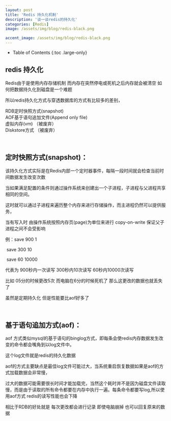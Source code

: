 ```yaml
---
layout: post
title: 'Redis 持久化机制'
description: '谈一谈redis的持久化'
categories: [Redis] 
image: /assets/img/blog/redis-black.png

accent_image: /assets/img/blog/redis-black.png
---
```


- Table of Contents
{:toc .large-only}

## redis 持久化
Redis由于是使用内存存储机制 而内存在突然停电或死机之后内存就会被清空 如何把数据持久化到磁盘是一个难题

所以redis持久化方式与穿透数据库的方式有比较多的差别，

RDB定时快照方式(snapshot)<br/>
AOF基于语句追加文件(Append only file)<br/>
虚拟内存(vm) （被废弃）<br/>
Diskstore方式 （被废弃）<br/>

<br/>

## 定时快照方式(snapshot)：

该持久化方式实际是在Redis内部一个定时器事件，每隔一段时间就会检查当前时间数据发生改变次数

当如果满足配置的条件则通过操作系统来创建出一个子进程，子进程与父进程共享相同的空间。

这时就可以通过子进程来遍历整个内存来进行存储操作，而主进程仍然可以提供服务，

当有写入时 由操作系统按照内存页(page)为单位来进行 copy-on-write 保证父子进程之间不会受影响

例：save 900 1

​		save 300 10

​		save 60 10000

代表为 900秒内一次读写 300秒内10次读写 60秒内10000次读写

比如 05分的时候更改5次  而电脑在6分的时候死机了 那么这更改的数据也就丢失了

虽然是定期持久化 但是性能要比aof好多了

<br/>

## 基于语句追加方式(aof)：

aof 方式类似mysql的基于语句的binglog方式，即每条会使redis内存数据发生改变的命令都会嘴角到以log文件中。

这个log文件就是redis的持久化数据

aof的方式主要缺点是最佳log文件可能过大，当系统重启恢复数据如果是aof的方式加载数据会非常慢，

过大的数据可能需要很长时间才能加载完，当然这个耗时并不是因为磁盘文件读取慢，而是由于读取的所有命令都要在内存中执行一遍。每条命令都要写log,所以使用aof方式 redis的读写性能也会下降

相比于RDB的好处就是 每次更改都会进行记录 即使电脑崩掉 也可以回复原来的数据





